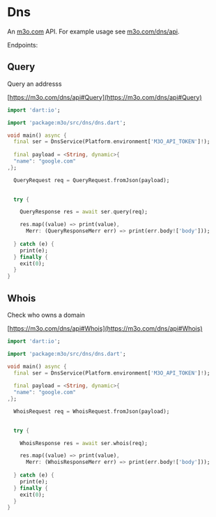# Dns

An [m3o.com](https://m3o.com) API. For example usage see [m3o.com/dns/api](https://m3o.com/dns/api).

Endpoints:

## Query

Query an addresss


[https://m3o.com/dns/api#Query](https://m3o.com/dns/api#Query)

```dart
import 'dart:io';

import 'package:m3o/src/dns/dns.dart';

void main() async {
  final ser = DnsService(Platform.environment['M3O_API_TOKEN']!);
 
  final payload = <String, dynamic>{
  "name": "google.com"
,};

  QueryRequest req = QueryRequest.fromJson(payload);

  
  try {

	QueryResponse res = await ser.query(req);

    res.map((value) => print(value),
	  Merr: (QueryResponseMerr err) => print(err.body!['body']));	
  
  } catch (e) {
    print(e);
  } finally {
    exit(0);
  }
}
```
## Whois

Check who owns a domain


[https://m3o.com/dns/api#Whois](https://m3o.com/dns/api#Whois)

```dart
import 'dart:io';

import 'package:m3o/src/dns/dns.dart';

void main() async {
  final ser = DnsService(Platform.environment['M3O_API_TOKEN']!);
 
  final payload = <String, dynamic>{
  "name": "google.com"
,};

  WhoisRequest req = WhoisRequest.fromJson(payload);

  
  try {

	WhoisResponse res = await ser.whois(req);

    res.map((value) => print(value),
	  Merr: (WhoisResponseMerr err) => print(err.body!['body']));	
  
  } catch (e) {
    print(e);
  } finally {
    exit(0);
  }
}
```
